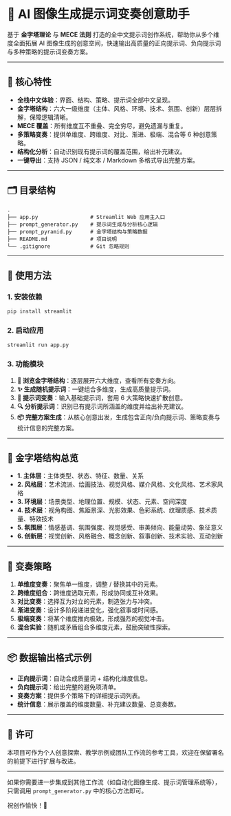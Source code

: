 # 🎨 AI 图像生成提示词变奏创意助手

基于 **金字塔理论** 与 **MECE 法则** 打造的全中文提示词创作系统，帮助你从多个维度全面拓展 AI 图像生成的创意空间，快速输出高质量的正向提示词、负向提示词与多种策略的提示词变奏方案。

---

## 🌟 核心特性

- **全栈中文体验**：界面、结构、策略、提示词全部中文呈现。
- **金字塔结构**：六大一级维度（主体、风格、环境、技术、氛围、创新）层层拆解，保障逻辑清晰。
- **MECE 覆盖**：所有维度互不重叠、完全穷尽，避免遗漏与重复。
- **多策略变奏**：提供单维度、跨维度、对比、渐进、极端、混合等 6 种创意策略。
- **结构化分析**：自动识别现有提示词的覆盖范围，给出补充建议。
- **一键导出**：支持 JSON / 纯文本 / Markdown 多格式导出完整方案。

---

## 🗂️ 目录结构

```
.
├── app.py                 # Streamlit Web 应用主入口
├── prompt_generator.py    # 提示词生成与分析核心逻辑
├── prompt_pyramid.py      # 金字塔结构与策略数据
├── README.md              # 项目说明
└── .gitignore             # Git 忽略规则
```

---

## 🚀 使用方法

### 1. 安装依赖

```bash
pip install streamlit
```

### 2. 启动应用

```bash
streamlit run app.py
```

### 3. 功能模块

1. **📖 浏览金字塔结构**：逐层展开六大维度，查看所有变奏方向。
2. **✨ 生成随机提示词**：一键组合多维度，生成高质量提示词。
3. **🔄 提示词变奏**：输入基础提示词，套用 6 大策略快速扩散创意。
4. **🔍 分析提示词**：识别已有提示词所涵盖的维度并给出补充建议。
5. **📦 完整方案生成**：从核心创意出发，生成包含正向/负向提示词、策略变奏与统计信息的完整方案。

---

## 🧠 金字塔结构总览

- **1. 主体层**：主体类型、状态、特征、数量、关系
- **2. 风格层**：艺术流派、绘画技法、视觉风格、媒介风格、文化风格、艺术家风格
- **3. 环境层**：场景类型、地理位置、规模、状态、元素、空间深度
- **4. 技术层**：视角构图、焦距景深、光影效果、色彩系统、纹理质感、技术质量、特效技术
- **5. 氛围层**：情感基调、氛围强度、视觉感受、审美倾向、能量动势、象征意义
- **6. 创新层**：视觉创新、风格融合、概念创新、叙事创新、技术实验、互动创新

---

## 🧪 变奏策略

1. **单维度变奏**：聚焦单一维度，调整 / 替换其中的元素。
2. **跨维度组合**：跨维度选取元素，形成协同或互补效果。
3. **对比变奏**：选择互为对立的元素，制造张力与冲突。
4. **渐进变奏**：设计多阶段递进变化，强化叙事或时间感。
5. **极端变奏**：将某个维度推向极致，形成强烈的视觉冲击。
6. **混合实验**：随机或矛盾组合多维度元素，鼓励突破性探索。

---

## 📦 数据输出格式示例

- **正向提示词**：自动合成质量词 + 结构化维度信息。
- **负向提示词**：给出完整的避免项清单。
- **变奏方案**：提供多个策略下的详细提示词列表。
- **统计信息**：展示覆盖的维度数量、补充建议数量、总变奏数。

---

## 🤝 许可

本项目可作为个人创意探索、教学示例或团队工作流的参考工具，欢迎在保留署名的前提下进行扩展与改进。

---

如果你需要进一步集成到其他工作流（如自动化图像生成、提示词管理系统等），只需调用 `prompt_generator.py` 中的核心方法即可。

祝创作愉快！🌈
